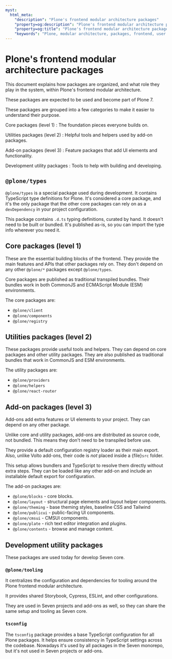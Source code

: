 ```yaml
---
myst:
  html_meta:
    "description": "Plone's frontend modular architecture packages"
    "property=og:description": "Plone's frontend modular architecture packages"
    "property=og:title": "Plone's frontend modular architecture packages"
    "keywords": "Plone, modular architecture, packages, frontend, user interface, conceptual guide"
---
```


# Plone's frontend modular architecture packages

This document explains how packages are organized, and what role they play in the system, within Plone's frontend modular architecture.

These packages are expected to be used and become part of Plone 7.

These packages are grouped into a few categories to make it easier to understand their purpose.

Core packages (level 1)
:   The foundation pieces everyone builds on.

Utilities packages (level 2)
:   Helpful tools and helpers used by add-on packages.

Add-on packages (level 3)
:   Feature packages that add UI elements and functionality.

Development utility packages
:   Tools to help with building and developing.


## `@plone/types`

`@plone/types` is a special package used during development.
It contains TypeScript type definitions for Plone.
It's considered a core package, and it's the only package that the other core packages can rely on as a `devDependency` in your project configuration.

This package contains `.d.ts` typing definitions, curated by hand.
It doesn't need to be built or bundled.
It's published as-is, so you can import the type info wherever you need it.


## Core packages (level 1)

These are the essential building blocks of the frontend.
They provide the main features and APIs that other packages rely on.
They don't depend on any other `@plone/*` packages except `@plone/types`.

Core packages are published as traditional transpiled bundles.
Their bundles work in both CommonJS and ECMAScript Module (ESM) environments.

The core packages are:
- `@plone/client`
- `@plone/components`
- `@plone/registry`


## Utilities packages (level 2)

These packages provide useful tools and helpers.
They can depend on core packages and other utility packages.
They are also published as traditional bundles that work in CommonJS and ESM environments.

The utility packages are:
- `@plone/providers`
- `@plone/helpers`
- `@plone/react-router`


## Add-on packages (level 3)

Add-ons add extra features or UI elements to your project.
They can depend on any other package.

Unlike core and utility packages, add-ons are distributed as source code, not bundled.
This means they don't need to be transpiled before use.

They provide a default configuration registry loader as their main export.
Also, unlike Volto add-ons, their code is _not_ placed inside a {file}`src` folder.

This setup allows bundlers and TypeScript to resolve them directly without extra steps.
They can be loaded like any other add-on and include an installable default export for configuration.

The add-on packages are:
- `@plone/blocks` - core blocks.
- `@plone/layout` - structural page elements and layout helper components.
- `@plone/theming` - base theming styles, baseline CSS and Tailwind
- `@plone/publicui` - public-facing UI components.
- `@plone/cmsui` - CMSUI components.
- `@plone/plate` - rich text editor integration and plugins.
- `@plone/contents` - browse and manage content.

## Development utility packages

These packages are used today for develop Seven core.

### `@plone/tooling`

It centralizes the configuration and dependencies for tooling around the Plone frontend modular architecture.

It provides shared Storybook, Cypress, ESLint, and other configurations.

They are used in Seven projects and add-ons as well, so they can share the same setup and tooling as Seven core.

### `tsconfig`

The `tsconfig` package provides a base TypeScript configuration for all Plone packages.
It helps ensure consistency in TypeScript settings across the codebase.
Nowadays it's used by all packages in the Seven monorepo, but it's not used in Seven projects or add-ons.
